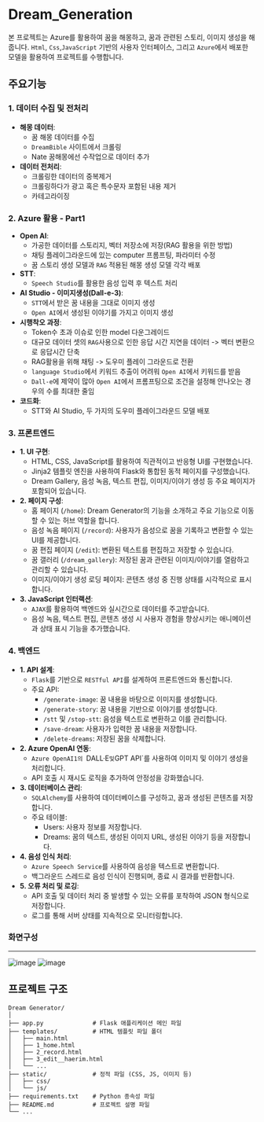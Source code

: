 # Dream_Generation
본 프로젝트는 Azure를 활용하여 꿈을 해몽하고, 꿈과 관련된 스토리, 이미지 생성을 해줍니다.  `Html`, `Css`,`JavaScript` 기반의 사용자 인터페이스, 그리고 `Azure`에서 배포한 모델을 활용하여 프로젝트를 수행합니다.

## 주요기능

### 1. 데이터 수집 및 전처리
- **해몽 데이터**:
  - 꿈 해몽 데이터를 수집
  - `DreamBible` 사이트에서 크롤링
  - Nate 꿈해몽에선 수작업으로 데이터 추가<br>
- **데이터 전처리**:
  - 크롤링한 데이터의 중복제거
  - 크롤링하다가 광고 혹은 특수문자 포함된 내용 제거
  - 카테고라이징<br>
    
### 2. Azure 활용 - Part1
- **Open AI**:
  - 가공한 데이터를 스토리지, 벡터 저장소에 저장(RAG 활용을 위한 방법)
  - 채팅 플레이그라운드에 있는 computer 프롬프팅, 파라미터 수정
  - 꿈 스토리 생성 모델과 `RAG` 적용된 해몽 생성 모델 각각 배포<br>
- **STT**:
    - `Speech Studio`를 활용한 음성 입력 후 텍스트 처리<br>
- **AI Studio - 이미지생성(Dall-e-3)**:
    - `STT`에서 받은 꿈 내용을 그대로 이미지 생성
    - `Open AI`에서 생성된 이야기를 가지고 이미지 생성<br>
- **시행착오 과정**:
    - Token수 초과 이슈로 인한 model 다운그레이드
    - 대규모 데이터 셋의 `RAG`사용으로 인한 응답 시간 지연을 데이터 -> 벡터 변환으로 응답시간 단축
    - RAG활용을 위해 채팅 -> 도우미 플레이 그라운드로 전환
    - `language Studio`에서 키워드 추출이 어려워 `Open AI`에서 키워드를 받음
    - `Dall-e`에 제약이 많아 `Open AI`에서 프롬프팅으로 조건을 설정해 안나오는 경우의 수를 최대한 줄임<br>
- **코드화**:
    - STT와 AI Studio, 두 가지의 도우미 플레이그라운드 모델 배포<br>

### 3. 프론트엔드
- **1. UI 구현**:
    - HTML, CSS, JavaScript를 활용하여 직관적이고 반응형 UI를 구현했습니다.
    - Jinja2 템플릿 엔진을 사용하여 Flask와 통합된 동적 페이지를 구성했습니다.
    - Dream Gallery, 음성 녹음, 텍스트 편집, 이미지/이야기 생성 등 주요 페이지가 포함되어 있습니다.<br>
- **2. 페이지 구성**:
    - 홈 페이지 (`/home`): Dream Generator의 기능을 소개하고 주요 기능으로 이동할 수 있는 허브 역할을 합니다.
    - 음성 녹음 페이지 (`/record`): 사용자가 음성으로 꿈을 기록하고 변환할 수 있는 UI를 제공합니다.
    - 꿈 편집 페이지 (`/edit`): 변환된 텍스트를 편집하고 저장할 수 있습니다.
    - 꿈 갤러리 (`/dream_gallery`): 저장된 꿈과 관련된 이미지/이야기를 열람하고 관리할 수 있습니다.
    - 이미지/이야기 생성 로딩 페이지: 콘텐츠 생성 중 진행 상태를 시각적으로 표시합니다.<br>
- **3. JavaScript 인터랙션**:
    - `AJAX`를 활용하여 백엔드와 실시간으로 데이터를 주고받습니다.
    - 음성 녹음, 텍스트 편집, 콘텐츠 생성 시 사용자 경험을 향상시키는 애니메이션과 상태 표시 기능을   추가했습니다.<br>

### 4. 백엔드
- **1. API 설계**:
    - `Flask`를 기반으로 `RESTful API`를 설계하여 프론트엔드와 통신합니다.
    - 주요 API:
        - `/generate-image`: 꿈 내용을 바탕으로 이미지를 생성합니다.
        - `/generate-story`: 꿈 내용을 기반으로 이야기를 생성합니다.
        - `/stt` 및 `/stop-stt`: 음성을 텍스트로 변환하고 이를 관리합니다.
        - `/save-dream`: 사용자가 입력한 꿈 내용을 저장합니다.
        - `/delete-dreams`: 저장된 꿈을 삭제합니다.<br>
- **2. Azure OpenAI 연동**:
    - `Azure OpenAI1의 `DALL·E` 및 `GPT API`를 사용하여 이미지 및 이야기 생성을 처리합니다.
    - API 호출 시 재시도 로직을 추가하여 안정성을 강화했습니다.<br>
- **3. 데이터베이스 관리**:
    - `SQLAlchemy`를 사용하여 데이터베이스를 구성하고, 꿈과 생성된 콘텐츠를 저장합니다.
    - 주요 테이블:
        - Users: 사용자 정보를 저장합니다.
        - Dreams: 꿈의 텍스트, 생성된 이미지 URL, 생성된 이야기 등을 저장합니다.<br>
- **4. 음성 인식 처리**:
    - `Azure Speech Service`를 사용하여 음성을 텍스트로 변환합니다.
    - 백그라운드 스레드로 음성 인식이 진행되며, 종료 시 결과를 반환합니다.<br>
- **5. 오류 처리 및 로깅**:
    - API 호출 및 데이터 처리 중 발생할 수 있는 오류를 포착하여 JSON 형식으로 저장합니다.
    - 로그를 통해 서버 상태를 지속적으로 모니터링합니다.<br>


### 화면구성
---
![image](https://github.com/user-attachments/assets/d2d8b30b-f3cf-4213-85c2-f7dcbfba1eec)
![image](https://github.com/user-attachments/assets/2b5e8a1a-09f5-4eb3-be25-898f1bf4c162)


## 프로젝트 구조

```plaintext
Dream Generator/
│
├── app.py              # Flask 애플리케이션 메인 파일
├── templates/          # HTML 템플릿 파일 폴더
│   ├── main.html
│   ├── 1_home.html
│   ├── 2_record.html
│   ├── 3_edit__haerim.html
│   └── ...
├── static/             # 정적 파일 (CSS, JS, 이미지 등)
│   ├── css/
│   └── js/
├── requirements.txt    # Python 종속성 파일
├── README.md           # 프로젝트 설명 파일
└── ...
```


      
